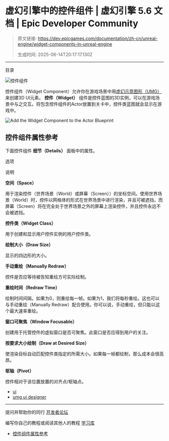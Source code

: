# 虚幻引擎中的控件组件 | 虚幻引擎 5.6 文档 | Epic Developer Community

> 原文链接: https://dev.epicgames.com/documentation/zh-cn/unreal-engine/widget-components-in-unreal-engine
> 
> 生成时间: 2025-06-14T20:17:17.130Z

---

目录

![控件组件](https://dev.epicgames.com/community/api/documentation/image/6d1dd89d-d3bd-40fd-8704-029a095a51a1?resizing_type=fill&width=1920&height=335)

控件组件（Widget Component）允许你在游戏场景中用[虚幻示意图形（UMG）](/documentation/zh-cn/unreal-engine/specialized-blueprint-visual-scripting-node-groups-in-unreal-engine)来创建3D UI元素。 **控件（Widget）** 组件是控件蓝图的3D实例，可以在游戏场景中与之交互。将包含控件组件的Actor放置到关卡中，控件类蓝图就会显示在游戏中。

![Add the Widget Component to the Actor Blueprint](https://d1iv7db44yhgxn.cloudfront.net/documentation/images/74f22909-9fb0-432d-94e0-b188d5af24d7/ue5_1-add-widget-component.png "Add the Widget Component to the Actor Blueprint")

## 控件组件属性参考

下面控件组件 **细节（Details）** 面板中的属性。

选项

说明

**空间（Space）**

用于渲染控件（世界场景（World）或屏幕（Screen））的坐标空间。使用世界场景（World）时，控件以网格体的形式在世界场景中进行渲染，并且可被遮挡，而屏幕（Screen）将在完全处于世界场景之外的屏幕上渲染控件，并且控件永远不会被遮挡。

**控件类（Widget Class）**

用于创建和显示用户控件实例的用户控件类。

**绘制大小（Draw Size）**

显示的四边形的大小。

**手动重绘（Manually Redraw）**

控件是否应等待被告知重绘方可实际绘制。

**重绘时间（Redraw Time）**

绘制时间间隔，如果为0，则重绘每一帧。如果为1，我们将每秒重绘。这也可以与手动重绘（Manually Redraw）配合使用。你可以说，手动重绘，但只能以这个最大速率重绘。

**窗口可聚焦（Window Focusable）**

创建用于托管控件的虚拟窗口是否可聚焦。此窗口是否应得到用户的关注。

**按要求大小绘制（Draw at Desired Size）**

使渲染目标自动匹配控件类指定的所需大小。如果每一帧都绘制，那么成本会很高昂。

**枢轴（Pivot）**

控件相对于该位置放置的对齐点/枢轴点。

-   [ui](https://dev.epicgames.com/community/search?query=ui)
-   [umg ui designer](https://dev.epicgames.com/community/search?query=umg%20ui%20designer)

* * *

提问并帮助你的同行 [开发者论坛](https://forums.unrealengine.com/categories?tag=unreal-engine)

编写你自己的教程或阅读其他人的教程 [学习库](https://dev.epicgames.com/community/unreal-engine/learning)

-   [控件组件属性参考](/documentation/zh-cn/unreal-engine/widget-components-in-unreal-engine#%E6%8E%A7%E4%BB%B6%E7%BB%84%E4%BB%B6%E5%B1%9E%E6%80%A7%E5%8F%82%E8%80%83)